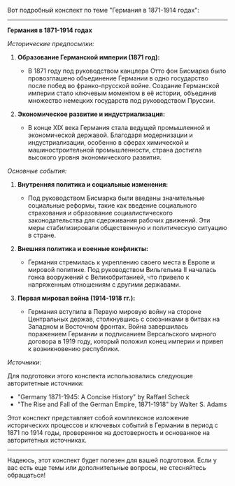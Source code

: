 Вот подробный конспект по теме "Германия в 1871-1914 годах":

---

**Германия в 1871-1914 годах**

*Исторические предпосылки:*

1. **Образование Германской империи (1871 год):**
   - В 1871 году под руководством канцлера Отто фон Бисмарка было провозглашено объединение Германии в одно государство после побед во франко-прусской войне. Создание Германской империи стало ключевым моментом в её истории, объединив множество немецких государств под руководством Пруссии.

2. **Экономическое развитие и индустриализация:**
   - В конце XIX века Германия стала ведущей промышленной и экономической державой. Благодаря модернизации и индустриализации, особенно в сферах химической и машиностроительной промышленности, страна достигла высокого уровня экономического развития.

*Основные события:*

1. **Внутренняя политика и социальные изменения:**
   - Под руководством Бисмарка были введены значительные социальные реформы, такие как введение социального страхования и образование социалистического законодательства для сдерживания рабочих движений. Эти меры стабилизировали общественную и политическую ситуацию в стране.

2. **Внешняя политика и военные конфликты:**
   - Германия стремилась к укреплению своего места в Европе и мировой политике. Под руководством Вильгельма II началась гонка вооружений с Великобританией, что привело к напряженным отношениям с другими державами.

3. **Первая мировая война (1914-1918 гг.):**
   - Германия вступила в Первую мировую войну на стороне Центральных держав, столкнувшись с союзниками в битвах на Западном и Восточном фронтах. Война завершилась поражением Германии и подписанием Версальского мирного договора в 1919 году, который положил конец империи и привел к возникновению республики.

*Источники:*

Для подготовки этого конспекта использовались следующие авторитетные источники:

- "Germany 1871-1945: A Concise History" by Raffael Scheck
- "The Rise and Fall of the German Empire, 1871-1918" by Walter S. Adams

Этот конспект представляет собой комплексное изложение исторических процессов и ключевых событий в Германии в период с 1871 по 1914 годы, проверенное на достоверность и основанное на авторитетных источниках.

---

Надеюсь, этот конспект будет полезен для вашей подготовки. Если у вас есть еще темы или дополнительные вопросы, не стесняйтесь обращаться!